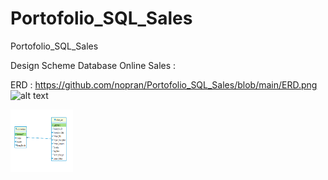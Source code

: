 # Portofolio_SQL_Sales
Portofolio_SQL_Sales

Design Scheme Database Online Sales :

ERD : https://github.com/nopran/Portofolio_SQL_Sales/blob/main/ERD.png
![alt text]([URL](https://github.com/nopran/Portofolio_SQL_Sales/blob/main/ERD.png))


<img src="https://github.com/nopran/Portofolio_SQL_Sales/blob/main/ERD.png" width="100" height="100">
